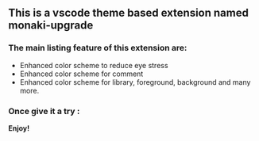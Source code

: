## This is a vscode theme based extension named monaki-upgrade
### The main listing feature of this extension are:
- Enhanced color scheme to reduce eye stress
- Enhanced color scheme for comment
- Enhanced color scheme for library, foreground, background and many more.
### Once give it a try :
 **Enjoy!**
